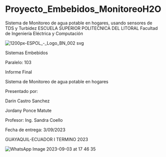 # Proyecto_Embebidos_MonitoreoH2O
Sistema de Monitoreo de agua potable en hogares, usando sensores de TDS y Turbidez
ESCUELA SUPERIOR POLITECNICA DEL LITORAL
Facultad de Ingeniería Eléctrica y Computación
  

![1200px-ESPOL_-_Logo_BN_002 svg](https://github.com/JordanyPonce/Proyecto_Embebidos_MonitoreoH2O/assets/123854184/cdbc515c-933e-4fdf-8ca4-c803e41d32bb)

Sistemas Embebidos

Paralelo: 103

Informe Final

Sistema de Monitoreo de agua potable en hogares

Presentado por:

Darin Castro Sanchez

Jordany Ponce Matute

Profesor:
Ing. Sandra Coello

Fecha de entrega:
3/09/2023

GUAYAQUIL-ECUADOR
I TERMINO 2023

![WhatsApp Image 2023-09-03 at 17 46 35](https://github.com/JordanyPonce/Proyecto_Embebidos_MonitoreoH2O/assets/123854184/ec398f82-2bc5-4f6b-991a-e913e31ee543)
